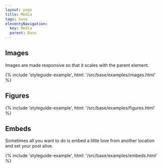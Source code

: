 ```yaml
---
layout: page
title: Media
tags: base
eleventyNavigation:
  key: Media
  parent: Base
---
```


## Images

Images are made responsive so that it scales with the parent element.

{% include 'styleguide-example', html: '/src/base/examples/images.html' %}

## Figures

{% include 'styleguide-example', html: '/src/base/examples/figures.html' %}

## Embeds

Sometimes all you want to do is embed a little love from another location and set your post alive.

{% include 'styleguide-example', html: '/src/base/examples/embeds.html' %}
